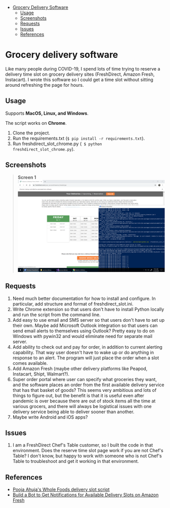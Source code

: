 - [Grocery Delivery Software](#grocery-delivery-software)
  * [Usage](#usage)
  * [Screenshots](#screenshots)
  * [Requests](#requests)
  * [Issues](#issues)
  * [References](#references)

# Grocery delivery software

Like many people during COVID-19, I spend lots of time trying to reserve a delivery time slot on grocery delivery sites (FreshDirect, Amazon Fresh, Instacart). I wrote this software so I could get a time slot without sitting around refreshing the page for hours.

## Usage

Supports **MacOS, Linux, and Windows**.

The script works on **Chrome**.

1. Clone the project.
1. Run the requirements.txt (```$ pip install -r requirements.txt```).
2. Run freshdirect_slot_chrome.py (``` $ python freshdirect_slot_chrome.py```).

## Screenshots

> __Screen 1__
![FreshDirect Chrome in action](https://github.com/wchao/grocery-delivery/blob/master/doc/img/freshdirect_slot_chrome_in_action.png)

## Requests

1. Need much better documentation for how to install and configure. In particular, add structure and format of freshdirect_slot.ini.
2. Write Chrome extension so that users don't have to install Python locally and run the script from the command line.
3. Add easy to use email and SMS server so that users don't have to set up their own. Maybe add Microsoft Outlook integration so that users can send email alerts to themselves using Outlook? Pretty easy to do on Windows with pywin32 and would eliminate need for separate mail server.
4. Add ability to check out and pay for order, in addition to current alerting capability. That way user doesn't have to wake up or do anything in response to an alert. The program will just place the order when a slot comes available.
5. Add Amazon Fresh (maybe other delivery platforms like Peapod, Instacart, Shipt, Walmart?).
6. Super order portal where user can specify what groceries they want, and the software places an order from the first available delivery service that has that basket of goods? This seems very ambitious and lots of things to figure out, but the benefit is that it is useful even after pandemic is over because there are out of stock items all the time at various grocers, and there will always be logistical issues with one delivery service being able to deliver sooner than another.
7. Maybe write Android and iOS apps?

## Issues

1. I am a FreshDirect Chef's Table customer, so I built the code in that environment. Does the reserve time slot page work if you are not Chef's Table? I don't know, but happy to work with someone who is not Chef's Table to troubleshoot and get it working in that environment.

## References

* [Pooja Ahuja's Whole Foods delivery slot script](https://github.com/pcomputo/Whole-Foods-Delivery-Slot)
* [Build a Bot to Get Notifications for Available Delivery Slots on Amazon Fresh](https://medium.com/better-programming/build-amazonfresh-delivery-slot-alerts-c9e12a429e23)
